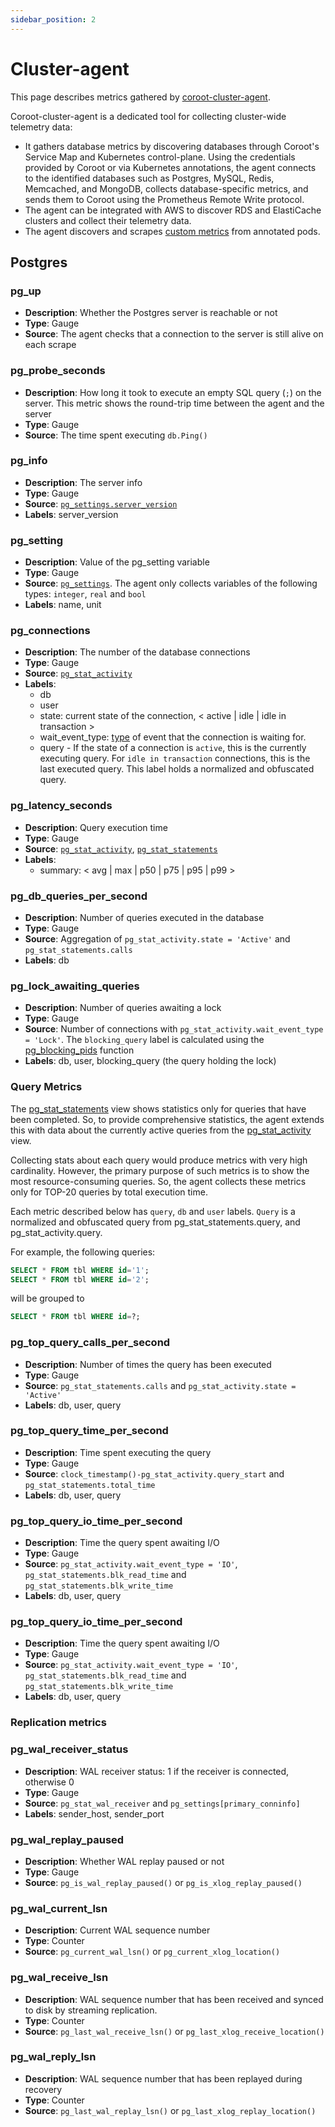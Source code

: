 ```yaml
---
sidebar_position: 2
---
```


# Cluster-agent

This page describes metrics gathered by [coroot-cluster-agent](https://github.com/coroot/coroot-cluster-agent).

Coroot-cluster-agent is a dedicated tool for collecting cluster-wide telemetry data:
 * It gathers database metrics by discovering databases through Coroot's Service Map and Kubernetes control-plane. 
Using the credentials provided by Coroot or via Kubernetes annotations, the agent connects to the identified databases such as Postgres, MySQL, Redis, Memcached, and MongoDB, collects database-specific metrics, and sends them to Coroot using the Prometheus Remote Write protocol.
 * The agent can be integrated with AWS to discover RDS and ElastiCache clusters and collect their telemetry data.
 * The agent discovers and scrapes [custom metrics](/metrics/custom-metrics) from annotated pods.

## Postgres

### pg_up
* **Description**: Whether the Postgres server is reachable or not
* **Type**: Gauge
* **Source**: The agent checks that a connection to the server is still alive on each scrape

### pg_probe_seconds
* **Description**: How long it took to execute an empty SQL query (`;`) on the server. This metric shows the round-trip time between the agent and the server
* **Type**: Gauge
* **Source**: The time spent executing `db.Ping()`

### pg_info
* **Description**: The server info
* **Type**: Gauge
* **Source**: [`pg_settings.server_version`](https://www.postgresql.org/docs/current/view-pg-settings.html)
* **Labels**: server_version

### pg_setting
* **Description**: Value of the pg_setting variable
* **Type**: Gauge
* **Source**: [`pg_settings`](https://www.postgresql.org/docs/current/view-pg-settings.html). The agent only collects variables of the following types: `integer`, `real` and `bool`
* **Labels**: name, unit

### pg_connections
* **Description**: The number of the database connections
* **Type**: Gauge
* **Source**: [`pg_stat_activity`](https://www.postgresql.org/docs/current/monitoring-stats.html#MONITORING-PG-STAT-ACTIVITY-VIEW)
* **Labels**:
  * db
  * user
  * state: current state of the connection, < active | idle | idle in transaction >
  * wait_event_type: [type](https://www.postgresql.org/docs/current/monitoring-stats.html#WAIT-EVENT-TABLE) of event that the connection is waiting for.
  * query - If the state of a connection is `active`, this is the currently executing query.
  For `idle in transaction` connections, this is the last executed query. This label holds a normalized and obfuscated query.

### pg_latency_seconds
* **Description**: Query execution time
* **Type**: Gauge
* **Source**: [`pg_stat_activity`](https://www.postgresql.org/docs/current/monitoring-stats.html#MONITORING-PG-STAT-ACTIVITY-VIEW), [`pg_stat_statements`](https://www.postgresql.org/docs/current/pgstatstatements.html)
* **Labels**:
  * summary: < avg | max | p50 | p75 | p95 | p99 >

### pg_db_queries_per_second
* **Description**: Number of queries executed in the database
* **Type**: Gauge
* **Source**: Aggregation of `pg_stat_activity.state = 'Active'` and `pg_stat_statements.calls`
* **Labels**: db

### pg_lock_awaiting_queries
* **Description**: Number of queries awaiting a lock
* **Type**: Gauge
* **Source**: Number of connections with `pg_stat_activity.wait_event_type = 'Lock'`.
The `blocking_query` label is calculated using the [pg_blocking_pids](https://www.postgresql.org/docs/current/functions-info.html) function
* **Labels**: db, user, blocking_query (the query holding the lock)

### Query Metrics

The [pg_stat_statements](https://www.postgresql.org/docs/current/pgstatstatements.html) view shows statistics only for queries that have been completed.
So, to provide comprehensive statistics, the agent extends this with data about the currently active queries from the [pg_stat_activity](https://www.postgresql.org/docs/current/monitoring-stats.html#MONITORING-PG-STAT-ACTIVITY-VIEW) view.

Collecting stats about each query would produce metrics with very high cardinality.
However, the primary purpose of such metrics is to show the most resource-consuming queries.
So, the agent collects these metrics only for TOP-20 queries by total execution time.


Each metric described below has `query`, `db` and `user` labels.
`Query` is a normalized and obfuscated query from pg_stat_statements.query, and pg_stat_activity.query.

For example, the following queries:

```sql
SELECT * FROM tbl WHERE id='1';
SELECT * FROM tbl WHERE id='2';
```

will be grouped to

```sql
SELECT * FROM tbl WHERE id=?;
```

### pg_top_query_calls_per_second
* **Description**: Number of times the query has been executed
* **Type**: Gauge
* **Source**: `pg_stat_statements.calls` and `pg_stat_activity.state = 'Active'`
* **Labels**: db, user, query

### pg_top_query_time_per_second
* **Description**: Time spent executing the query
* **Type**: Gauge
* **Source**: `clock_timestamp()-pg_stat_activity.query_start` and `pg_stat_statements.total_time`
* **Labels**: db, user, query

### pg_top_query_io_time_per_second
* **Description**: Time the query spent awaiting I/O
* **Type**: Gauge
* **Source**: `pg_stat_activity.wait_event_type = 'IO'`, `pg_stat_statements.blk_read_time` and `pg_stat_statements.blk_write_time`
* **Labels**: db, user, query

### pg_top_query_io_time_per_second
* **Description**: Time the query spent awaiting I/O
* **Type**: Gauge
* **Source**: `pg_stat_activity.wait_event_type = 'IO'`, `pg_stat_statements.blk_read_time` and `pg_stat_statements.blk_write_time`
* **Labels**: db, user, query

### Replication metrics

### pg_wal_receiver_status
* **Description**: WAL receiver status: 1 if the receiver is connected, otherwise 0
* **Type**: Gauge
* **Source**: `pg_stat_wal_receiver` and `pg_settings[primary_conninfo]`
* **Labels**: sender_host, sender_port

### pg_wal_replay_paused
* **Description**: Whether WAL replay paused or not
* **Type**: Gauge
* **Source**: `pg_is_wal_replay_paused()` or `pg_is_xlog_replay_paused()`

### pg_wal_current_lsn
* **Description**: Current WAL sequence number
* **Type**: Counter
* **Source**:  `pg_current_wal_lsn()` or `pg_current_xlog_location()`

### pg_wal_receive_lsn
* **Description**: WAL sequence number that has been received and synced to disk by streaming replication.
* **Type**: Counter
* **Source**:  `pg_last_wal_receive_lsn()` or `pg_last_xlog_receive_location()`

### pg_wal_reply_lsn
* **Description**: WAL sequence number that has been replayed during recovery
* **Type**: Counter
* **Source**:  `pg_last_wal_replay_lsn()` or `pg_last_xlog_replay_location()`
